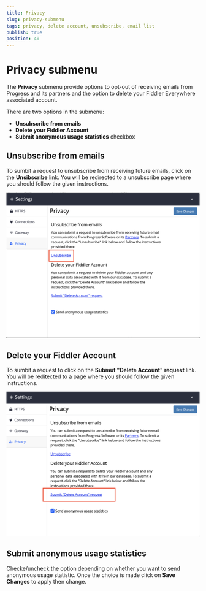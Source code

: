 ```yaml
---
title: Privacy
slug: privacy-submenu
tags: privacy, delete account, unsubscribe, email list
publish: true
position: 40
---
```


# Privacy submenu

The __Privacy__ submenu provide options to opt-out of receiving emails from Progress and its partners and the option to delete your Fiddler Everywhere associated account.

There are two options in the submenu:

- __Unsubscribe from emails__
- __Delete your Fiddler Account__
- __Submit anonymous usage statistics__ checkbox

## Unsubscribe from emails

To sumbit a request to unsubscribe from receiving future emails, click on the __Unsibscribe__ link. You will be redirected to a unsubscribe page where you should follow the given instructions.

![Unsubscribe from emails](../../images/settings/privacy-unsub.png)

## Delete your Fiddler Account

To sumbit a request to click on the __Submut "Delete Account" request__ link. You will be reditected to a page where you should follow the given instructions.

![Unsubscribe from emails](../../images/settings/privacy-delete.png)

## Submit anonymous usage statistics

Checke/uncheck the option depending on whether you want to send anonymous usage statistic. Once the choice is made click on __Save Changes__ to apply then change.